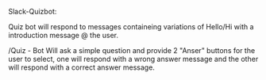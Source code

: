 Slack-Quizbot:

Quiz bot will respond to messages containeing variations of Hello/Hi with a introduction message @ the user.

/Quiz - Bot Will ask a simple question and provide 2 "Anser" buttons for the user to select, one will respond with a wrong answer message and the other will respond with a correct answer message.
